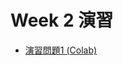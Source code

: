 # Week 2 演習

  - [演習問題1 (Colab)](https://colab.research.google.com/drive/1rv8W-0zag_OJ1VLG-PJTKWbm5xMkxRVJ?usp=sharing)
